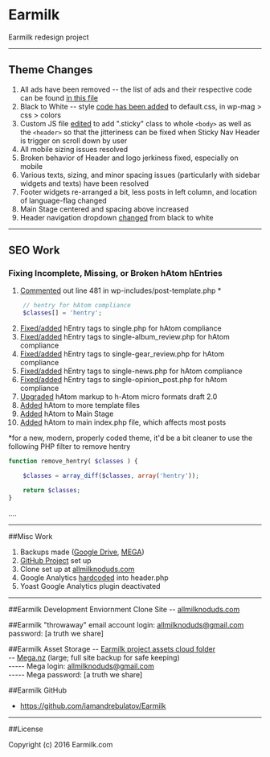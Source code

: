 # Earmilk
Earmilk redesign project

----------

## Theme Changes

1.  All ads have been removed -- the list of ads and their respective code can be found [in this file](https://github.com/iamandrebulatov/Earmilk/blob/master/google_ad_code_removed.html)
2.  Black to White -- style [code has been added](https://github.com/iamandrebulatov/Earmilk/commit/76d8365db5bd6f39aee36620a45ac9f06ee1eb23) to default.css, in wp-mag > css > colors
3.  Custom JS file [edited](https://github.com/iamandrebulatov/Earmilk/commit/219c0c4fef38c5675267fbf6e0994ab2d9324c83) to add ".sticky" class to whole `<body>` as well as the `<header>` so that the jitteriness can be fixed when Sticky Nav Header is trigger on scroll down by user
4.  All mobile sizing issues resolved
5.  Broken behavior of Header and logo jerkiness fixed, especially on mobile
6.  Various texts, sizing, and minor spacing issues (particularly with sidebar widgets and texts) have been resolved
7.  Footer widgets re-arranged a bit, less posts in left column, and location of language-flag changed
8.  Main Stage centered and spacing above increased
9.  Header navigation dropdown [changed](https://github.com/iamandrebulatov/Theme-Redesign-and-SEO-Overhaul/commit/2b238ca733386d81ee469e30a536f7d302fa3fd2) from black to white



--------


## SEO Work

### Fixing Incomplete, Missing, or Broken hAtom hEntries
1.  [Commented](https://github.com/iamandrebulatov/Theme-Redesign-and-SEO-Overhaul/commit/f739b32c3a899139df1f09f8503bb7e3b889c595) out line 481 in wp-includes/post-template.php *
```php
	// hentry for hAtom compliance
	$classes[] = 'hentry';
```
2.  [Fixed/added](https://github.com/iamandrebulatov/Theme-Redesign-and-SEO-Overhaul/commit/ee7a6f878ce6059e7928fb035c7097e1c8af71af) hEntry tags to single.php for hAtom compliance 
3.  [Fixed/added](https://github.com/iamandrebulatov/Theme-Redesign-and-SEO-Overhaul/commit/a8d43e50ff6e36abbb060696bdd341c515830e96) hEntry tags to single-album_review.php for hAtom compliance
4.  [Fixed/added](https://github.com/iamandrebulatov/Theme-Redesign-and-SEO-Overhaul/commit/a019edc974797065dc7907d668cce4cd1db23161) hEntry tags to single-gear_review.php for hAtom compliance
5.  [Fixed/added](https://github.com/iamandrebulatov/Theme-Redesign-and-SEO-Overhaul/commit/85dff92be297808caad3ca5669d8df8f64fba686) hEntry tags to single-news.php for hAtom compliance
6.  [Fixed/added](https://github.com/iamandrebulatov/Theme-Redesign-and-SEO-Overhaul/commit/9ee1ce9fad6d9873e0a89fce5949e414215239e0) hEntry tags to single-opinion_post.php for hAtom compliance
7.  [Upgraded](https://github.com/iamandrebulatov/Theme-Redesign-and-SEO-Overhaul/commit/428245db1b09509477f1083e7074fb6fc27b3d55) hAtom markup to h-Atom micro formats draft 2.0
8.  [Added](https://github.com/iamandrebulatov/Theme-Redesign-and-SEO-Overhaul/commit/7c3ffe91e9356fb5eaf6f0a2809c13850683fc6f) hAtom to more template files
9.  [Added](https://github.com/iamandrebulatov/Theme-Redesign-and-SEO-Overhaul/commit/650f67978b9d55bf8d4ffbe4318096a73909161a) hAtom to Main Stage
10.  [Added](https://github.com/iamandrebulatov/Theme-Redesign-and-SEO-Overhaul/commit/13444148516b57421122eebdcd23801f8a397721) hAtom to main index.php file, which affects most posts


*for a new, modern, properly coded theme, it'd be a bit cleaner to use the following PHP filter to remove hentry
```php 
function remove_hentry( $classes ) {

	$classes = array_diff($classes, array('hentry'));	

	return $classes;
}
```
....


--------


##Misc Work
1.  Backups made ([Google Drive](https://drive.google.com/open?id=0B_40KgH9jS_Nckt0SW5JTFo0Qnc), [MEGA](http://mega.nz))
2.  [GitHub Project](https://github.com/iamandrebulatov/Earmilk) set up
3.  Clone set up at [allmilknoduds.com](http://allmilknoduds.com)
4.  Google Analytics [hardcoded](https://github.com/iamandrebulatov/Theme-Redesign-and-SEO-Overhaul/commit/e1d21cade3c382300f30241dfcefe850a32d2dbd) into header.php
5.  Yoast Google Analytics plugin deactivated



--------


##Earmilk Development Enviornment Clone Site
-- [allmilknoduds.com](http://allmilknoduds.com)


##Earmilk "throwaway" email account
login:  allmilknoduds@gmail.com  
password:  [a truth we share]


##Earmilk Asset Storage
-- [Earmilk project assets cloud folder](https://drive.google.com/open?id=0B_40KgH9jS_Nckt0SW5JTFo0Qnc)  
-- [Mega.nz](http://mega.nz) (large; full site backup for safe keeping)  
----- Mega login:  allmilknoduds@gmail.com  
----- Mega password:  [a truth we share]


##Earmilk GitHub
- https://github.com/iamandrebulatov/Earmilk


----------


##License

Copyright (c) 2016 Earmilk.com
